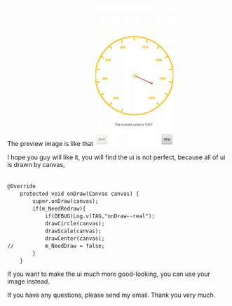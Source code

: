 The preview image is like that
![image](https://github.com/Sherchen/Borameter/blob/master/borameter.gif)

I hope you guy will like it, you will find the ui is not perfect, because all of ui is drawn by canvas,

<code>
@Override
	protected void onDraw(Canvas canvas) {
		super.onDraw(canvas);
		if(m_NeedRedraw){
			if(DEBUG)Log.v(TAG,"onDraw--real");
			drawCircle(canvas);
			drawScale(canvas);
			drawCenter(canvas);
//			m_NeedDraw = false;
		}
	}
</code>

If you want to make the ui much more good-looking, you can use your image instead.

If you have any questions, please send my email. Thank you very much.
